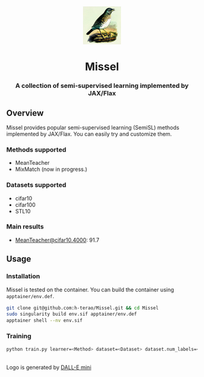 <p align="center">
    <br>
    <img src="./figures/logo.png" height="100" width="100"/>
    <br>
</p>

<h1 align="center">Missel</h1>
<h3 align="center">A collection of semi-supervised learning implemented by JAX/Flax</h3>

## Overview

Missel provides popular semi-supervised learning (SemiSL) methods implemented by JAX/Flax. You can easily try and customize them.

### Methods supported
- MeanTeacher
- MixMatch (now in progress.)

### Datasets supported

- cifar10
- cifar100
- STL10

### Main results

- MeanTeacher@cifar10.4000: 91.7

## Usage

### Installation

Missel is tested on the container.
You can build the container using `apptainer/env.def`.

```sh
git clone git@github.com:h-terao/Missel.git && cd Missel
sudo singularity build env.sif apptainer/env.def
apptainer shell --nv env.sif
```

### Training

```bash
python train.py learner=<Method> dataset=<Dataset> dataset.num_labels=<Number of labeled data> <Other configuration>
```

<br>

<footer>
Logo is generated by <a target="_blank" href="https://huggingface.co/spaces/dalle-mini/dalle-mini">DALL-E mini</a>
</footer>